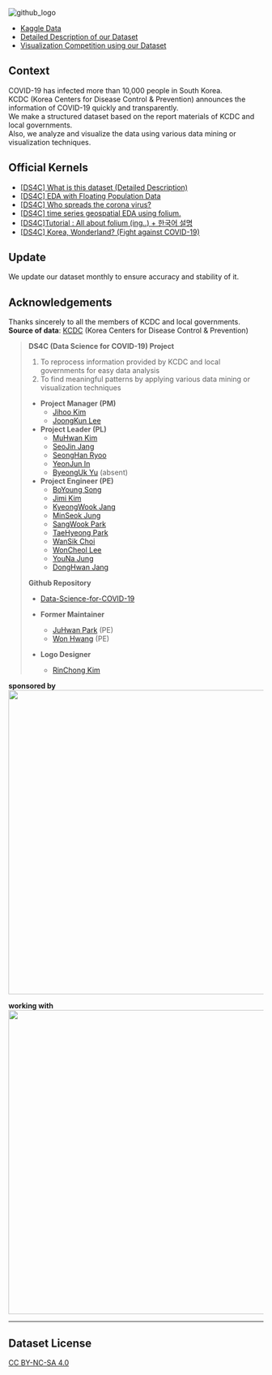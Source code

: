 ![github_logo](https://user-images.githubusercontent.com/50820635/77249285-51604280-6c83-11ea-901d-2e90d2979e69.png)

- [Kaggle Data](https://www.kaggle.com/kimjihoo/coronavirusdataset)  
- [Detailed Description of our Dataset](https://www.kaggle.com/kimjihoo/ds4c-what-is-this-dataset-detailed-description)
- [Visualization Competition using our Dataset](https://dacon.io/competitions/official/235590/overview/)

## Context
COVID-19 has infected more than 10,000 people in South Korea.  
KCDC (Korea Centers for Disease Control & Prevention) announces the information of COVID-19 quickly and transparently.  
We make a structured dataset based on the report materials of KCDC and local governments.  
Also, we analyze and visualize the data using various data mining or visualization techniques.  

## Official Kernels
- [[DS4C] What is this dataset (Detailed Description)](https://www.kaggle.com/kimjihoo/ds4c-what-is-this-dataset-detailed-description)  
- [[DS4C] EDA with Floating Population Data](https://www.kaggle.com/incastle/ds4c-eda-with-floating-population-data)  
- [[DS4C] Who spreads the corona virus?](https://www.kaggle.com/incastle/ds4c-who-spreads-the-corona-virus)  
- [[DS4C] time series geospatial EDA using folium.](https://www.kaggle.com/mbnb8317/ds4c-time-series-geospatial-eda-using-folium)  
- [[DS4C]Tutorial : All about folium (ing..) + 한국어 설명](https://www.kaggle.com/mbnb8317/ds4c-tutorial-all-about-folium-ing)  
- [[DS4C] Korea, Wonderland? (Fight against COVID-19)](https://www.kaggle.com/kimjihoo/ds4c-korea-wonderland-fight-against-covid-19)  

## Update
We update our dataset monthly to ensure accuracy and stability of it.

## Acknowledgements
Thanks sincerely to all the members of KCDC and local governments.  
**Source of data**: [KCDC](http://www.cdc.go.kr/) (Korea Centers for Disease Control & Prevention)

> **DS4C (Data Science for COVID-19) Project**
> 1. To reprocess information provided by KCDC and local governments for easy data analysis
> 2. To find meaningful patterns by applying various data mining or visualization techniques
> - **Project Manager (PM)**
>   - [Jihoo Kim](https://www.kaggle.com/kimjihoo)
>   - [JoongKun Lee](https://github.com/ThisIsIsaac)
> - **Project Leader (PL)**
>   - [MuHwan Kim](https://github.com/minty99)
>   - [SeoJin Jang](https://www.kaggle.com/sarah5398)
>   - [SeongHan Ryoo](https://www.kaggle.com/incastle)
>   - [YeonJun In](https://www.kaggle.com/mbnb8317)
>   - [ByeongUk Yu](https://www.kaggle.com/byeongukyu) (absent)
> - **Project Engineer (PE)**
>   - [BoYoung Song](https://www.kaggle.com/bysong)
>   - [Jimi Kim](https://github.com/kjm0623v)
>   - [KyeongWook Jang](https://www.kaggle.com/jeeudev)
>   - [MinSeok Jung](https://www.kaggle.com/msjung)
>   - [SangWook Park](https://www.kaggle.com/kvmoke)
>   - [TaeHyeong Park](https://www.kaggle.com/asdjfalksjdh)
>   - [WanSik Choi](https://www.kaggle.com/wansook0316)
>   - [WonCheol Lee](https://www.kaggle.com/leewoncheol)
>   - [YouNa Jung](https://www.kaggle.com/younajung)
>   - [DongHwan Jang](https://github.com/DongHwanJang)
> 
> **Github Repository**
> - [Data-Science-for-COVID-19](https://github.com/ThisIsIsaac/Data-Science-for-COVID-19)
> 
> - **Former Maintainer**
>   - [JuHwan Park](https://www.kaggle.com/parkjuhwan) (PE)
>   - [Won Hwang](https://github.com/mangocode96) (PE)
> - **Logo Designer**
>   - [RinChong Kim](http://indesignlab.creatorlink.net)

**sponsored by**  
<img src="https://user-images.githubusercontent.com/50820635/77623631-c4b7cc00-6f83-11ea-85d8-fc0c25d28af2.PNG" width="600">

**working with**  
<img src="https://user-images.githubusercontent.com/50820635/77494409-03b52700-6e89-11ea-9de5-6bf0a621134a.PNG" width="600">

***
## Dataset License
[CC BY-NC-SA 4.0](https://creativecommons.org/licenses/by-nc-sa/4.0/)
